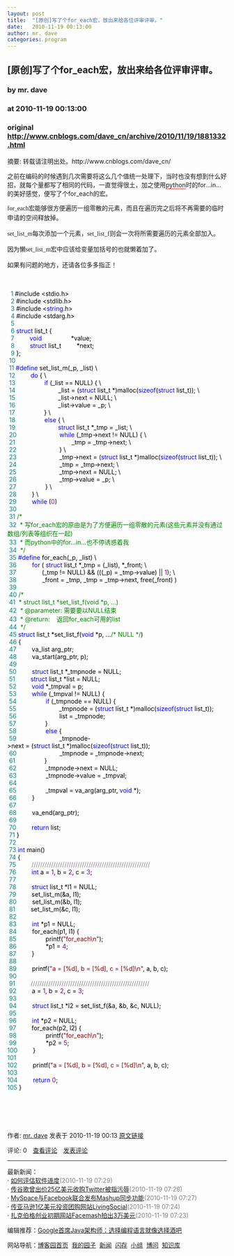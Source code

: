 ```yaml
---
layout: post
title:  "[原创]写了个for_each宏，放出来给各位评审评审。"
date:   2010-11-19 00:13:00
author: mr. dave
categories: program
---
```


## [原创]写了个for_each宏，放出来给各位评审评审。
### by mr. dave
### at 2010-11-19 00:13:00
### original <http://www.cnblogs.com/dave_cn/archive/2010/11/19/1881332.html>

<p><p>摘要: 转载请注明出处。http://www.cnblogs.com/dave_cn/ </p><p>之前在编码的时候遇到几次需要将这么几个值统一处理下，当时也没有想到什么好招，就每个量都写了相同的代码，一直觉得很土，加之使用<span href="http://www.cnblogs.com/tag.php?name=python" style="word-wrap:break-word;border-bottom-width:1px;border-bottom-style:solid;border-bottom-color:#ff0000">python</span>时的for...in...的美好感觉，便写了个for_each的宏。</p> <font face="song, Verdana"><span style="border-collapse:collapse;line-height:22px">for_each宏能够很方便遍历一组零散的元素，而且在遍历完之后将不再需要的临时申请的空间释放掉。</span></font><br style="word-wrap:break-word;line-height:normal"><p><font face="song, Verdana"><span style="border-collapse:collapse;line-height:22px">set_list_m每次添加一个元素，set_list_f则会一次将所需要遍历的元素全部加入。</span></font></p><p><span style="font-family:song,Verdana;line-height:22px;border-collapse:collapse">因为懒set_list_m宏中应该给变量加括号的也就懒着加了。</span><img src="http://www.cnblogs.com/Emoticons/tusiji/203330353.gif" alt=""></p><p><span style="font-family:song,Verdana;line-height:22px;border-collapse:collapse">如果有问题的地方，还请各位多多指正！</span></p><p> </p><div><div><span style="color:#008080">  1</span> <span style="color:#000000">#include </span><span style="color:#000000">&lt;</span><span style="color:#000000">stdio.h</span><span style="color:#000000">&gt;</span><span style="color:#000000"><br></span><span style="color:#008080">  2</span> <span style="color:#000000">#include </span><span style="color:#000000">&lt;</span><span style="color:#000000">stdlib.h</span><span style="color:#000000">&gt;</span><span style="color:#000000"><br></span><span style="color:#008080">  3</span> <span style="color:#000000">#include </span><span style="color:#000000">&lt;</span><span style="color:#0000ff">string</span><span style="color:#000000">.h</span><span style="color:#000000">&gt;</span><span style="color:#000000"><br></span><span style="color:#008080">  4</span> <span style="color:#000000">#include </span><span style="color:#000000">&lt;</span><span style="color:#000000">stdarg.h</span><span style="color:#000000">&gt;</span><span style="color:#000000"><br></span><span style="color:#008080">  5</span> <span style="color:#000000"><br></span><span style="color:#008080">  6</span> <span style="color:#000000"></span><span style="color:#0000ff">struct</span><span style="color:#000000"> list_t {<br></span><span style="color:#008080">  7</span> <span style="color:#000000">        </span><span style="color:#0000ff">void</span><span style="color:#000000">                 </span><span style="color:#000000">*</span><span style="color:#000000">value;<br></span><span style="color:#008080">  8</span> <span style="color:#000000">        </span><span style="color:#0000ff">struct</span><span style="color:#000000"> list_t         </span><span style="color:#000000">*</span><span style="color:#000000">next;<br></span><span style="color:#008080">  9</span> <span style="color:#000000">};<br></span><span style="color:#008080"> 10</span> <span style="color:#000000"><br></span><span style="color:#008080"> 11</span> <span style="color:#000000"></span><span style="color:#0000ff">#define</span><span style="color:#000000"> set_list_m(_p, _list) \</span><span style="color:#000000"><br></span><span style="color:#008080"> 12</span> <span style="color:#000000">        </span><span style="color:#0000ff">do</span><span style="color:#000000"> { \<br></span><span style="color:#008080"> 13</span> <span style="color:#000000">                </span><span style="color:#0000ff">if</span><span style="color:#000000"> (_list </span><span style="color:#000000">==</span><span style="color:#000000"> NULL) { \<br></span><span style="color:#008080"> 14</span> <span style="color:#000000">                        _list </span><span style="color:#000000">=</span><span style="color:#000000"> (</span><span style="color:#0000ff">struct</span><span style="color:#000000"> list_t </span><span style="color:#000000">*</span><span style="color:#000000">)malloc(</span><span style="color:#0000ff">sizeof</span><span style="color:#000000">(</span><span style="color:#0000ff">struct</span><span style="color:#000000"> list_t)); \<br></span><span style="color:#008080"> 15</span> <span style="color:#000000">                        _list</span><span style="color:#000000">-&gt;</span><span style="color:#000000">next </span><span style="color:#000000">=</span><span style="color:#000000"> NULL; \<br></span><span style="color:#008080"> 16</span> <span style="color:#000000">                        _list</span><span style="color:#000000">-&gt;</span><span style="color:#000000">value </span><span style="color:#000000">=</span><span style="color:#000000"> _p; \<br></span><span style="color:#008080"> 17</span> <span style="color:#000000">                } \<br></span><span style="color:#008080"> 18</span> <span style="color:#000000">                </span><span style="color:#0000ff">else</span><span style="color:#000000"> { \<br></span><span style="color:#008080"> 19</span> <span style="color:#000000">                        </span><span style="color:#0000ff">struct</span><span style="color:#000000"> list_t </span><span style="color:#000000">*</span><span style="color:#000000">_tmp </span><span style="color:#000000">=</span><span style="color:#000000"> _list; \<br></span><span style="color:#008080"> 20</span> <span style="color:#000000">                        </span><span style="color:#0000ff">while</span><span style="color:#000000"> (_tmp</span><span style="color:#000000">-&gt;</span><span style="color:#000000">next </span><span style="color:#000000">!=</span><span style="color:#000000"> NULL) { \<br></span><span style="color:#008080"> 21</span> <span style="color:#000000">                                _tmp </span><span style="color:#000000">=</span><span style="color:#000000"> _tmp</span><span style="color:#000000">-&gt;</span><span style="color:#000000">next; \<br></span><span style="color:#008080"> 22</span> <span style="color:#000000">                        } \<br></span><span style="color:#008080"> 23</span> <span style="color:#000000">                        _tmp</span><span style="color:#000000">-&gt;</span><span style="color:#000000">next </span><span style="color:#000000">=</span><span style="color:#000000"> (</span><span style="color:#0000ff">struct</span><span style="color:#000000"> list_t </span><span style="color:#000000">*</span><span style="color:#000000">)malloc(</span><span style="color:#0000ff">sizeof</span><span style="color:#000000">(</span><span style="color:#0000ff">struct</span><span style="color:#000000"> list_t)); \<br></span><span style="color:#008080"> 24</span> <span style="color:#000000">                        _tmp </span><span style="color:#000000">=</span><span style="color:#000000"> _tmp</span><span style="color:#000000">-&gt;</span><span style="color:#000000">next; \<br></span><span style="color:#008080"> 25</span> <span style="color:#000000">                        _tmp</span><span style="color:#000000">-&gt;</span><span style="color:#000000">next </span><span style="color:#000000">=</span><span style="color:#000000"> NULL; \<br></span><span style="color:#008080"> 26</span> <span style="color:#000000">                        _tmp</span><span style="color:#000000">-&gt;</span><span style="color:#000000">value </span><span style="color:#000000">=</span><span style="color:#000000"> _p; \<br></span><span style="color:#008080"> 27</span> <span style="color:#000000">                } \<br></span><span style="color:#008080"> 28</span> <span style="color:#000000">        } \<br></span><span style="color:#008080"> 29</span> <span style="color:#000000">        </span><span style="color:#0000ff">while</span><span style="color:#000000"> (</span><span style="color:#800080">0</span><span style="color:#000000">)<br></span><span style="color:#008080"> 30</span> <span style="color:#000000"><br></span><span style="color:#008080"> 31</span> <span style="color:#000000"></span><span style="color:#008000">/*</span><span style="color:#008000"><br></span><span style="color:#008080"> 32</span> <span style="color:#008000"> * 写for_each宏的原由是为了方便遍历一组零散的元素(这些元素并没有通过数组/列表等组织在一起)<br></span><span style="color:#008080"> 33</span> <span style="color:#008000"> * 而python中的for...in...也不停诱惑着我<br></span><span style="color:#008080"> 34</span> <span style="color:#008000"> </span><span style="color:#008000">*/</span><span style="color:#000000"><br></span><span style="color:#008080"> 35</span> <span style="color:#000000"></span><span style="color:#0000ff">#define</span><span style="color:#000000"> for_each(_p, _list) \</span><span style="color:#000000"><br></span><span style="color:#008080"> 36</span> <span style="color:#000000">        </span><span style="color:#0000ff">for</span><span style="color:#000000"> ( </span><span style="color:#0000ff">struct</span><span style="color:#000000"> list_t </span><span style="color:#000000">*</span><span style="color:#000000">_tmp </span><span style="color:#000000">=</span><span style="color:#000000"> (_list), </span><span style="color:#000000">*</span><span style="color:#000000">_front; \<br></span><span style="color:#008080"> 37</span> <span style="color:#000000">              (_tmp </span><span style="color:#000000">!=</span><span style="color:#000000"> NULL) </span><span style="color:#000000">&amp;&amp;</span><span style="color:#000000"> (((_p) </span><span style="color:#000000">=</span><span style="color:#000000"> _tmp</span><span style="color:#000000">-&gt;</span><span style="color:#000000">value) </span><span style="color:#000000">||</span><span style="color:#000000"> </span><span style="color:#800080">1</span><span style="color:#000000">); \<br></span><span style="color:#008080"> 38</span> <span style="color:#000000">              _front </span><span style="color:#000000">=</span><span style="color:#000000"> _tmp, _tmp </span><span style="color:#000000">=</span><span style="color:#000000"> _tmp</span><span style="color:#000000">-&gt;</span><span style="color:#000000">next, free(_front) )<br></span><span style="color:#008080"> 39</span> <span style="color:#000000"><br></span><span style="color:#008080"> 40</span> <span style="color:#000000"></span><span style="color:#008000">/*</span><span style="color:#008000"><br></span><span style="color:#008080"> 41</span> <span style="color:#008000"> * struct list_t *set_list_f(void *p, ...)<br></span><span style="color:#008080"> 42</span> <span style="color:#008000"> * @parameter: 需要要以NULL结束<br></span><span style="color:#008080"> 43</span> <span style="color:#008000"> * @return:    返回for_each可用的list<br></span><span style="color:#008080"> 44</span> <span style="color:#008000"> </span><span style="color:#008000">*/</span><span style="color:#000000"><br></span><span style="color:#008080"> 45</span> <span style="color:#000000"></span><span style="color:#0000ff">struct</span><span style="color:#000000"> list_t </span><span style="color:#000000">*</span><span style="color:#000000">set_list_f(</span><span style="color:#0000ff">void</span><span style="color:#000000"> </span><span style="color:#000000">*</span><span style="color:#000000">p, ...</span><span style="color:#008000">/*</span><span style="color:#008000"> NULL </span><span style="color:#008000">*/</span><span style="color:#000000">)<br></span><span style="color:#008080"> 46</span> <span style="color:#000000">{<br></span><span style="color:#008080"> 47</span> <span style="color:#000000">        va_list arg_ptr;<br></span><span style="color:#008080"> 48</span> <span style="color:#000000">        va_start(arg_ptr, p);<br></span><span style="color:#008080"> 49</span> <span style="color:#000000"><br></span><span style="color:#008080"> 50</span> <span style="color:#000000">        </span><span style="color:#0000ff">struct</span><span style="color:#000000"> list_t </span><span style="color:#000000">*</span><span style="color:#000000">_tmpnode </span><span style="color:#000000">=</span><span style="color:#000000"> NULL;<br></span><span style="color:#008080"> 51</span> <span style="color:#000000">        </span><span style="color:#0000ff">struct</span><span style="color:#000000"> list_t </span><span style="color:#000000">*</span><span style="color:#000000">list </span><span style="color:#000000">=</span><span style="color:#000000"> NULL;<br></span><span style="color:#008080"> 52</span> <span style="color:#000000">        </span><span style="color:#0000ff">void</span><span style="color:#000000"> </span><span style="color:#000000">*</span><span style="color:#000000">_tmpval </span><span style="color:#000000">=</span><span style="color:#000000"> p;<br></span><span style="color:#008080"> 53</span> <span style="color:#000000">        </span><span style="color:#0000ff">while</span><span style="color:#000000"> (_tmpval </span><span style="color:#000000">!=</span><span style="color:#000000"> NULL) {<br></span><span style="color:#008080"> 54</span> <span style="color:#000000">                </span><span style="color:#0000ff">if</span><span style="color:#000000"> (_tmpnode </span><span style="color:#000000">==</span><span style="color:#000000"> NULL) {<br></span><span style="color:#008080"> 55</span> <span style="color:#000000">                        _tmpnode </span><span style="color:#000000">=</span><span style="color:#000000"> (</span><span style="color:#0000ff">struct</span><span style="color:#000000"> list_t </span><span style="color:#000000">*</span><span style="color:#000000">)malloc(</span><span style="color:#0000ff">sizeof</span><span style="color:#000000">(</span><span style="color:#0000ff">struct</span><span style="color:#000000"> list_t));<br></span><span style="color:#008080"> 56</span> <span style="color:#000000">                        list </span><span style="color:#000000">=</span><span style="color:#000000"> _tmpnode;<br></span><span style="color:#008080"> 57</span> <span style="color:#000000">                }<br></span><span style="color:#008080"> 58</span> <span style="color:#000000">                </span><span style="color:#0000ff">else</span><span style="color:#000000"> {<br></span><span style="color:#008080"> 59</span> <span style="color:#000000">                        _tmpnode</span><span style="color:#000000">-&gt;</span><span style="color:#000000">next </span><span style="color:#000000">=</span><span style="color:#000000"> (</span><span style="color:#0000ff">struct</span><span style="color:#000000"> list_t </span><span style="color:#000000">*</span><span style="color:#000000">)malloc(</span><span style="color:#0000ff">sizeof</span><span style="color:#000000">(</span><span style="color:#0000ff">struct</span><span style="color:#000000"> list_t));<br></span><span style="color:#008080"> 60</span> <span style="color:#000000">                        _tmpnode </span><span style="color:#000000">=</span><span style="color:#000000"> _tmpnode</span><span style="color:#000000">-&gt;</span><span style="color:#000000">next;<br></span><span style="color:#008080"> 61</span> <span style="color:#000000">                }<br></span><span style="color:#008080"> 62</span> <span style="color:#000000">                _tmpnode</span><span style="color:#000000">-&gt;</span><span style="color:#000000">next </span><span style="color:#000000">=</span><span style="color:#000000"> NULL;<br></span><span style="color:#008080"> 63</span> <span style="color:#000000">                _tmpnode</span><span style="color:#000000">-&gt;</span><span style="color:#000000">value </span><span style="color:#000000">=</span><span style="color:#000000"> _tmpval;<br></span><span style="color:#008080"> 64</span> <span style="color:#000000"><br></span><span style="color:#008080"> 65</span> <span style="color:#000000">                _tmpval </span><span style="color:#000000">=</span><span style="color:#000000"> va_arg(arg_ptr, </span><span style="color:#0000ff">void</span><span style="color:#000000"> </span><span style="color:#000000">*</span><span style="color:#000000">);<br></span><span style="color:#008080"> 66</span> <span style="color:#000000">        }<br></span><span style="color:#008080"> 67</span> <span style="color:#000000"><br></span><span style="color:#008080"> 68</span> <span style="color:#000000">        va_end(arg_ptr);<br></span><span style="color:#008080"> 69</span> <span style="color:#000000"><br></span><span style="color:#008080"> 70</span> <span style="color:#000000">        </span><span style="color:#0000ff">return</span><span style="color:#000000"> list;<br></span><span style="color:#008080"> 71</span> <span style="color:#000000">}<br></span><span style="color:#008080"> 72</span> <span style="color:#000000"><br></span><span style="color:#008080"> 73</span> <span style="color:#000000"></span><span style="color:#0000ff">int</span><span style="color:#000000"> main()<br></span><span style="color:#008080"> 74</span> <span style="color:#000000">{<br></span><span style="color:#008080"> 75</span> <span style="color:#000000">        </span><span style="color:#808080">//////////////////////////////////////////////////////<br></span><span style="color:#008080"> 76</span> <span style="color:#808080"></span><span style="color:#000000">        </span><span style="color:#0000ff">int</span><span style="color:#000000"> a </span><span style="color:#000000">=</span><span style="color:#000000"> </span><span style="color:#800080">1</span><span style="color:#000000">, b </span><span style="color:#000000">=</span><span style="color:#000000"> </span><span style="color:#800080">2</span><span style="color:#000000">, c </span><span style="color:#000000">=</span><span style="color:#000000"> </span><span style="color:#800080">3</span><span style="color:#000000">;<br></span><span style="color:#008080"> 77</span> <span style="color:#000000"><br></span><span style="color:#008080"> 78</span> <span style="color:#000000">        </span><span style="color:#0000ff">struct</span><span style="color:#000000"> list_t </span><span style="color:#000000">*</span><span style="color:#000000">l1 </span><span style="color:#000000">=</span><span style="color:#000000"> NULL;<br></span><span style="color:#008080"> 79</span> <span style="color:#000000">        set_list_m(</span><span style="color:#000000">&amp;</span><span style="color:#000000">a, l1);<br></span><span style="color:#008080"> 80</span> <span style="color:#000000">        set_list_m(</span><span style="color:#000000">&amp;</span><span style="color:#000000">b, l1);<br></span><span style="color:#008080"> 81</span> <span style="color:#000000">        set_list_m(</span><span style="color:#000000">&amp;</span><span style="color:#000000">c, l1);<br></span><span style="color:#008080"> 82</span> <span style="color:#000000"><br></span><span style="color:#008080"> 83</span> <span style="color:#000000">        </span><span style="color:#0000ff">int</span><span style="color:#000000"> </span><span style="color:#000000">*</span><span style="color:#000000">p1 </span><span style="color:#000000">=</span><span style="color:#000000"> NULL;<br></span><span style="color:#008080"> 84</span> <span style="color:#000000">        for_each(p1, l1) {<br></span><span style="color:#008080"> 85</span> <span style="color:#000000">                printf(</span><span style="color:#800000">"</span><span style="color:#800000">for_each\n</span><span style="color:#800000">"</span><span style="color:#000000">);<br></span><span style="color:#008080"> 86</span> <span style="color:#000000">                </span><span style="color:#000000">*</span><span style="color:#000000">p1 </span><span style="color:#000000">=</span><span style="color:#000000"> </span><span style="color:#800080">4</span><span style="color:#000000">;<br></span><span style="color:#008080"> 87</span> <span style="color:#000000">        }<br></span><span style="color:#008080"> 88</span> <span style="color:#000000"><br></span><span style="color:#008080"> 89</span> <span style="color:#000000">        printf(</span><span style="color:#800000">"</span><span style="color:#800000">a = [%d], b = [%d], c = [%d]\n</span><span style="color:#800000">"</span><span style="color:#000000">, a, b, c);<br></span><span style="color:#008080"> 90</span> <span style="color:#000000">        <br></span><span style="color:#008080"> 91</span> <span style="color:#000000">        </span><span style="color:#808080">//////////////////////////////////////////////////////<br></span><span style="color:#008080"> 92</span> <span style="color:#808080"></span><span style="color:#000000">        a </span><span style="color:#000000">=</span><span style="color:#000000"> </span><span style="color:#800080">1</span><span style="color:#000000">, b </span><span style="color:#000000">=</span><span style="color:#000000"> </span><span style="color:#800080">2</span><span style="color:#000000">, c </span><span style="color:#000000">=</span><span style="color:#000000"> </span><span style="color:#800080">3</span><span style="color:#000000">;<br></span><span style="color:#008080"> 93</span> <span style="color:#000000"><br></span><span style="color:#008080"> 94</span> <span style="color:#000000">        </span><span style="color:#0000ff">struct</span><span style="color:#000000"> list_t </span><span style="color:#000000">*</span><span style="color:#000000">l2 </span><span style="color:#000000">=</span><span style="color:#000000"> set_list_f(</span><span style="color:#000000">&amp;</span><span style="color:#000000">a, </span><span style="color:#000000">&amp;</span><span style="color:#000000">b, </span><span style="color:#000000">&amp;</span><span style="color:#000000">c, NULL);<br></span><span style="color:#008080"> 95</span> <span style="color:#000000"><br></span><span style="color:#008080"> 96</span> <span style="color:#000000">        </span><span style="color:#0000ff">int</span><span style="color:#000000"> </span><span style="color:#000000">*</span><span style="color:#000000">p2 </span><span style="color:#000000">=</span><span style="color:#000000"> NULL;<br></span><span style="color:#008080"> 97</span> <span style="color:#000000">        for_each(p2, l2) {<br></span><span style="color:#008080"> 98</span> <span style="color:#000000">                printf(</span><span style="color:#800000">"</span><span style="color:#800000">for_each\n</span><span style="color:#800000">"</span><span style="color:#000000">);<br></span><span style="color:#008080"> 99</span> <span style="color:#000000">                </span><span style="color:#000000">*</span><span style="color:#000000">p2 </span><span style="color:#000000">=</span><span style="color:#000000"> </span><span style="color:#800080">5</span><span style="color:#000000">;<br></span><span style="color:#008080">100</span> <span style="color:#000000">        }<br></span><span style="color:#008080">101</span> <span style="color:#000000"><br></span><span style="color:#008080">102</span> <span style="color:#000000">        printf(</span><span style="color:#800000">"</span><span style="color:#800000">a = [%d], b = [%d], c = [%d]\n</span><span style="color:#800000">"</span><span style="color:#000000">, a, b, c);<br></span><span style="color:#008080">103</span> <span style="color:#000000">        <br></span><span style="color:#008080">104</span> <span style="color:#000000">        </span><span style="color:#0000ff">return</span><span style="color:#000000"> </span><span style="color:#800080">0</span><span style="color:#000000">;<br></span><span style="color:#008080">105</span> <span style="color:#000000">}</span></div></div><p> </p><p> </p><img src="http://www.cnblogs.com/dave_cn/aggbug/1881332.html?type=1" width="1" height="1" alt=""><p>作者: <a href="http://www.cnblogs.com/dave_cn/">mr. dave</a> 发表于 2010-11-19 00:13 <a href="http://www.cnblogs.com/dave_cn/archive/2010/11/19/1881332.html">原文链接</a></p><p>评论: 0　<a href="http://www.cnblogs.com/dave_cn/archive/2010/11/19/1881332.html#pagedcomment">查看评论</a>　<a href="http://www.cnblogs.com/dave_cn/archive/2010/11/19/1881332.html#commentform">发表评论</a></p><hr><p>最新新闻：<br>· <a href="http://news.cnblogs.com/n/81592/">如何评估软件进度</a><span style="color:gray">(2010-11-19 07:29)</span><br>· <a href="http://news.cnblogs.com/n/81591/">传谷歌曾出价25亿美元收购Twitter被指污辱</a><span style="color:gray">(2010-11-19 07:28)</span><br>· <a href="http://news.cnblogs.com/n/81590/">MySpace与Facebook联合发布Mashup同步功能</a><span style="color:gray">(2010-11-19 07:27)</span><br>· <a href="http://news.cnblogs.com/n/81589/">传亚马逊1亿美元投资团购网站LivingSocial</a><span style="color:gray">(2010-11-19 07:24)</span><br>· <a href="http://news.cnblogs.com/n/81588/">扎克伯格创业初期网站Facemash拍出3万美元</a><span style="color:gray">(2010-11-19 07:23)</span><br></p><p>编辑推荐：<a href="http://news.cnblogs.com/n/81574/">Google首席Java架构师：选择编程语言就像选择酒吧</a><br></p><p>网站导航：<a href="http://www.cnblogs.com">博客园首页</a>  <a href="http://home.cnblogs.com/">我的园子</a>  <a href="http://news.cnblogs.com">新闻</a>  <a href="http://home.cnblogs.com/ing/">闪存</a>  <a href="http://home.cnblogs.com/group/">小组</a>  <a href="http://space.cnblogs.com/q/">博问</a>  <a href="http://kb.cnblogs.com">知识库</a></p></p>